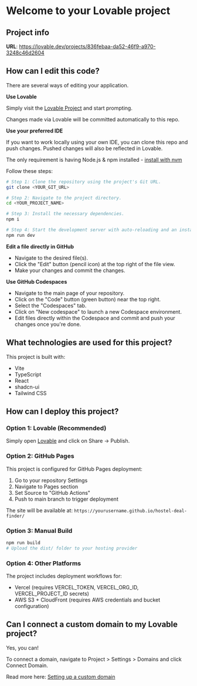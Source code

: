 # Welcome to your Lovable project

## Project info

**URL**: https://lovable.dev/projects/836febaa-da52-46f9-a970-3248c46d2604

## How can I edit this code?

There are several ways of editing your application.

**Use Lovable**

Simply visit the [Lovable Project](https://lovable.dev/projects/836febaa-da52-46f9-a970-3248c46d2604) and start prompting.

Changes made via Lovable will be committed automatically to this repo.

**Use your preferred IDE**

If you want to work locally using your own IDE, you can clone this repo and push changes. Pushed changes will also be reflected in Lovable.

The only requirement is having Node.js & npm installed - [install with nvm](https://github.com/nvm-sh/nvm#installing-and-updating)

Follow these steps:

```sh
# Step 1: Clone the repository using the project's Git URL.
git clone <YOUR_GIT_URL>

# Step 2: Navigate to the project directory.
cd <YOUR_PROJECT_NAME>

# Step 3: Install the necessary dependencies.
npm i

# Step 4: Start the development server with auto-reloading and an instant preview.
npm run dev
```

**Edit a file directly in GitHub**

- Navigate to the desired file(s).
- Click the "Edit" button (pencil icon) at the top right of the file view.
- Make your changes and commit the changes.

**Use GitHub Codespaces**

- Navigate to the main page of your repository.
- Click on the "Code" button (green button) near the top right.
- Select the "Codespaces" tab.
- Click on "New codespace" to launch a new Codespace environment.
- Edit files directly within the Codespace and commit and push your changes once you're done.

## What technologies are used for this project?

This project is built with:

- Vite
- TypeScript
- React
- shadcn-ui
- Tailwind CSS

## How can I deploy this project?

### Option 1: Lovable (Recommended)
Simply open [Lovable](https://lovable.dev/projects/836febaa-da52-46f9-a970-3248c46d2604) and click on Share -> Publish.

### Option 2: GitHub Pages
This project is configured for GitHub Pages deployment:

1. Go to your repository Settings
2. Navigate to Pages section
3. Set Source to "GitHub Actions"
4. Push to main branch to trigger deployment

The site will be available at: `https://yourusername.github.io/hostel-deal-finder/`

### Option 3: Manual Build
```sh
npm run build
# Upload the dist/ folder to your hosting provider
```

### Option 4: Other Platforms
The project includes deployment workflows for:
- Vercel (requires VERCEL_TOKEN, VERCEL_ORG_ID, VERCEL_PROJECT_ID secrets)
- AWS S3 + CloudFront (requires AWS credentials and bucket configuration)

## Can I connect a custom domain to my Lovable project?

Yes, you can!

To connect a domain, navigate to Project > Settings > Domains and click Connect Domain.

Read more here: [Setting up a custom domain](https://docs.lovable.dev/tips-tricks/custom-domain#step-by-step-guide)
